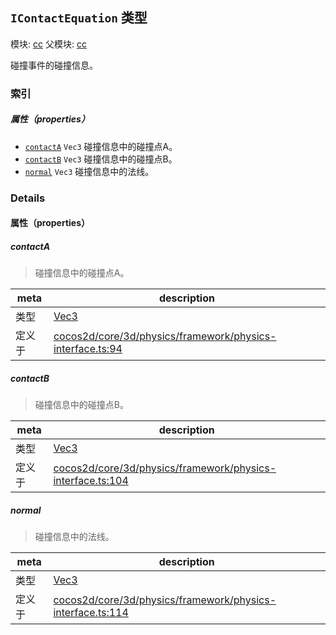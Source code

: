 ## `IContactEquation` 类型



模块: [cc](../modules/cc.md)
父模块: [cc](../modules/cc.md)


碰撞事件的碰撞信息。



### 索引

##### 属性（properties）

  - [`contactA`](#contacta) `Vec3` 碰撞信息中的碰撞点A。
  - [`contactB`](#contactb) `Vec3` 碰撞信息中的碰撞点B。
  - [`normal`](#normal) `Vec3` 碰撞信息中的法线。





### Details


#### 属性（properties）


##### contactA

> 碰撞信息中的碰撞点A。

| meta | description |
|------|-------------|
| 类型 | <a href="../classes/Vec3.html" class="crosslink">Vec3</a> |
| 定义于 | [cocos2d/core/3d/physics/framework/physics-interface.ts:94](https://github.com/cocos-creator/engine/blob/9b7a7dc11ce49f0fdca3c34df5ab59604060c0a4/cocos2d/core/3d/physics/framework/physics-interface.ts#L94) |



##### contactB

> 碰撞信息中的碰撞点B。

| meta | description |
|------|-------------|
| 类型 | <a href="../classes/Vec3.html" class="crosslink">Vec3</a> |
| 定义于 | [cocos2d/core/3d/physics/framework/physics-interface.ts:104](https://github.com/cocos-creator/engine/blob/9b7a7dc11ce49f0fdca3c34df5ab59604060c0a4/cocos2d/core/3d/physics/framework/physics-interface.ts#L104) |



##### normal

> 碰撞信息中的法线。

| meta | description |
|------|-------------|
| 类型 | <a href="../classes/Vec3.html" class="crosslink">Vec3</a> |
| 定义于 | [cocos2d/core/3d/physics/framework/physics-interface.ts:114](https://github.com/cocos-creator/engine/blob/9b7a7dc11ce49f0fdca3c34df5ab59604060c0a4/cocos2d/core/3d/physics/framework/physics-interface.ts#L114) |






